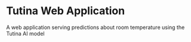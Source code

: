 # Tutina Web Application

A web application serving predictions about room temperature using the Tutina AI
model

